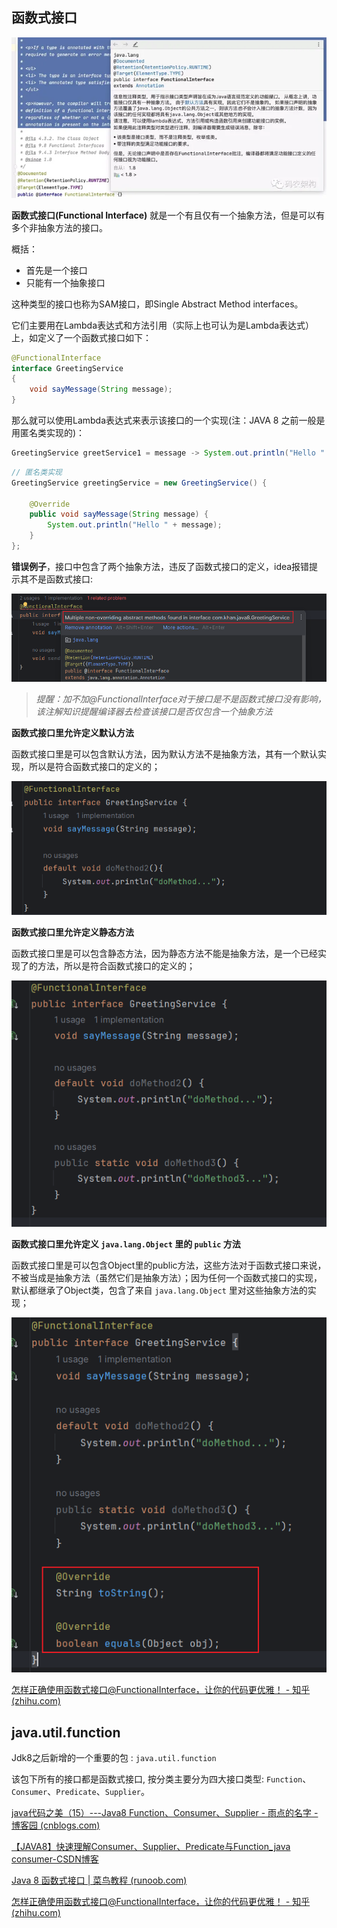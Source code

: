 ## 函数式接口

![img](./assets/v2-18ce17564074aaa67f3bd337896cd25a_720w.png)

**函数式接口(Functional Interface)** 就是一个有且仅有一个抽象方法，但是可以有多个非抽象方法的接口。

概括：

- 首先是一个接口
- 只能有一个抽象接口

这种类型的接口也称为SAM接口，即Single Abstract Method interfaces。

它们主要用在Lambda表达式和方法引用（实际上也可认为是Lambda表达式）上，如定义了一个函数式接口如下：

```java
@FunctionalInterface
interface GreetingService 
{
    void sayMessage(String message);
}
```

那么就可以使用Lambda表达式来表示该接口的一个实现(注：JAVA 8 之前一般是用匿名类实现的)：

```java
GreetingService greetService1 = message -> System.out.println("Hello " + message);
```

```java
// 匿名类实现
GreetingService greetingService = new GreetingService() {

    @Override
    public void sayMessage(String message) {
        System.out.println("Hello " + message);
    }
};
```

**错误例子**，接口中包含了两个抽象方法，违反了函数式接口的定义，idea报错提示其不是函数式接口:

![image-20240324232016496](./assets/image-20240324232016496.png)

> *提醒：加不加@FunctionalInterface对于接口是不是函数式接口没有影响，该注解知识提醒编译器去检查该接口是否仅包含一个抽象方法*



**函数式接口里允许定义默认方法**

函数式接口里是可以包含默认方法，因为默认方法不是抽象方法，其有一个默认实现，所以是符合函数式接口的定义的；

![image-20240324232430802](./assets/image-20240324232430802.png)

**函数式接口里允许定义静态方法**

函数式接口里是可以包含静态方法，因为静态方法不能是抽象方法，是一个已经实现了的方法，所以是符合函数式接口的定义的；

![image-20240324232551085](./assets/image-20240324232551085.png)

**函数式接口里允许定义 `java.lang.Object` 里的 `public` 方法**

函数式接口里是可以包含Object里的public方法，这些方法对于函数式接口来说，不被当成是抽象方法（虽然它们是抽象方法）；因为任何一个函数式接口的实现，默认都继承了Object类，包含了来自 `java.lang.Object` 里对这些抽象方法的实现；

![image-20240324232914195](./assets/image-20240324232914195.png)

[怎样正确使用函数式接口@FunctionalInterface，让你的代码更优雅！ - 知乎 (zhihu.com)](https://zhuanlan.zhihu.com/p/369014583)



## java.util.function

Jdk8之后新增的一个重要的包 : `java.util.function`

该包下所有的接口都是函数式接口, 按分类主要分为四大接口类型: `Function`、`Consumer`、`Predicate`、`Supplier`。


[java代码之美（15）---Java8 Function、Consumer、Supplier - 雨点的名字 - 博客园 (cnblogs.com)](https://www.cnblogs.com/qdhxhz/p/12050701.html)

[【JAVA8】快速理解Consumer、Supplier、Predicate与Function_java consumer-CSDN博客](https://blog.csdn.net/qq_33591903/article/details/102948344)

[Java 8 函数式接口 | 菜鸟教程 (runoob.com)](https://www.runoob.com/java/java8-functional-interfaces.html)

[怎样正确使用函数式接口@FunctionalInterface，让你的代码更优雅！ - 知乎 (zhihu.com)](https://zhuanlan.zhihu.com/p/369014583)


